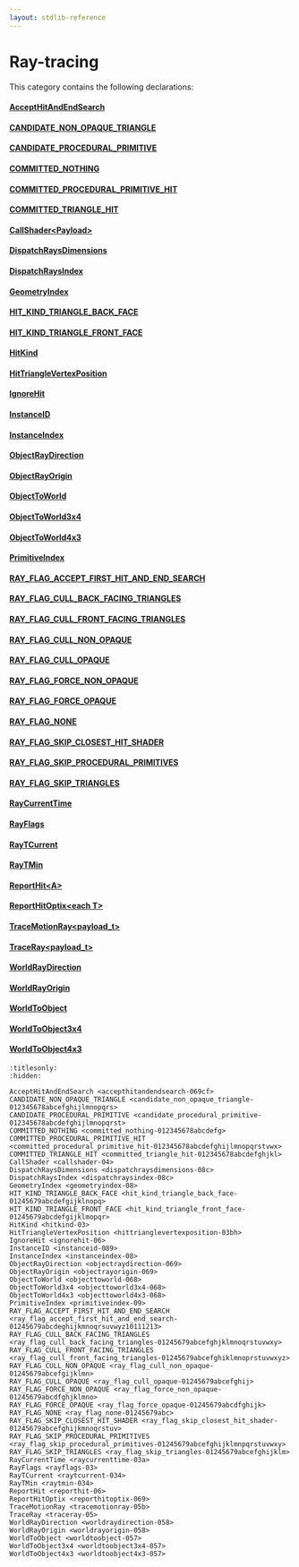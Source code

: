 ```yaml
---
layout: stdlib-reference
---
```

# Ray-tracing

This category contains the following declarations:

#### [AcceptHitAndEndSearch](accepthitandendsearch-069cf.md)

#### [CANDIDATE\_NON\_OPAQUE\_TRIANGLE](candidate_non_opaque_triangle-012345678abcefghijlmnopqrs.md)

#### [CANDIDATE\_PROCEDURAL\_PRIMITIVE](candidate_procedural_primitive-012345678abcdefghijlmnopqrst.md)

#### [COMMITTED\_NOTHING](committed_nothing-012345678abcdefg.md)

#### [COMMITTED\_PROCEDURAL\_PRIMITIVE\_HIT](committed_procedural_primitive_hit-012345678abcdefghijlmnopqrstvwx.md)

#### [COMMITTED\_TRIANGLE\_HIT](committed_triangle_hit-012345678abcdefghjkl.md)

#### [CallShader\<Payload\>](callshader-04.md)

#### [DispatchRaysDimensions](dispatchraysdimensions-08c.md)

#### [DispatchRaysIndex](dispatchraysindex-08c.md)

#### [GeometryIndex](geometryindex-08.md)

#### [HIT\_KIND\_TRIANGLE\_BACK\_FACE](hit_kind_triangle_back_face-01245679abcdefgijklnopq.md)

#### [HIT\_KIND\_TRIANGLE\_FRONT\_FACE](hit_kind_triangle_front_face-01245679abcdefgijklmopqr.md)

#### [HitKind](hitkind-03.md)

#### [HitTriangleVertexPosition](hittrianglevertexposition-03bh.md)

#### [IgnoreHit](ignorehit-06.md)

#### [InstanceID](instanceid-089.md)

#### [InstanceIndex](instanceindex-08.md)

#### [ObjectRayDirection](objectraydirection-069.md)

#### [ObjectRayOrigin](objectrayorigin-069.md)

#### [ObjectToWorld](objecttoworld-068.md)

#### [ObjectToWorld3x4](objecttoworld3x4-068.md)

#### [ObjectToWorld4x3](objecttoworld4x3-068.md)

#### [PrimitiveIndex](primitiveindex-09.md)

#### [RAY\_FLAG\_ACCEPT\_FIRST\_HIT\_AND\_END\_SEARCH](ray_flag_accept_first_hit_and_end_search-01245679abcdeghijkmnoqrsuvwyz10111213.md)

#### [RAY\_FLAG\_CULL\_BACK\_FACING\_TRIANGLES](ray_flag_cull_back_facing_triangles-01245679abcefghjklmnoqrstuvwxy.md)

#### [RAY\_FLAG\_CULL\_FRONT\_FACING\_TRIANGLES](ray_flag_cull_front_facing_triangles-01245679abcefghiklmnoprstuvwxyz.md)

#### [RAY\_FLAG\_CULL\_NON\_OPAQUE](ray_flag_cull_non_opaque-01245679abcefgijklmn.md)

#### [RAY\_FLAG\_CULL\_OPAQUE](ray_flag_cull_opaque-01245679abcefghij.md)

#### [RAY\_FLAG\_FORCE\_NON\_OPAQUE](ray_flag_force_non_opaque-01245679abcdfghjklmno.md)

#### [RAY\_FLAG\_FORCE\_OPAQUE](ray_flag_force_opaque-01245679abcdfghijk.md)

#### [RAY\_FLAG\_NONE](ray_flag_none-01245679abc.md)

#### [RAY\_FLAG\_SKIP\_CLOSEST\_HIT\_SHADER](ray_flag_skip_closest_hit_shader-01245679abcefghijkmnoqrstuv.md)

#### [RAY\_FLAG\_SKIP\_PROCEDURAL\_PRIMITIVES](ray_flag_skip_procedural_primitives-01245679abcefghijklmnpqrstuvwxy.md)

#### [RAY\_FLAG\_SKIP\_TRIANGLES](ray_flag_skip_triangles-01245679abcefghijklm.md)

#### [RayCurrentTime](raycurrenttime-03a.md)

#### [RayFlags](rayflags-03.md)

#### [RayTCurrent](raytcurrent-034.md)

#### [RayTMin](raytmin-034.md)

#### [ReportHit\<A\>](reporthit-06.md)

#### [ReportHitOptix\<each T\>](reporthitoptix-069.md)

#### [TraceMotionRay\<payload\_t\>](tracemotionray-05b.md)

#### [TraceRay\<payload\_t\>](traceray-05.md)

#### [WorldRayDirection](worldraydirection-058.md)

#### [WorldRayOrigin](worldrayorigin-058.md)

#### [WorldToObject](worldtoobject-057.md)

#### [WorldToObject3x4](worldtoobject3x4-057.md)

#### [WorldToObject4x3](worldtoobject4x3-057.md)


```{toctree}
:titlesonly:
:hidden:

AcceptHitAndEndSearch <accepthitandendsearch-069cf>
CANDIDATE_NON_OPAQUE_TRIANGLE <candidate_non_opaque_triangle-012345678abcefghijlmnopqrs>
CANDIDATE_PROCEDURAL_PRIMITIVE <candidate_procedural_primitive-012345678abcdefghijlmnopqrst>
COMMITTED_NOTHING <committed_nothing-012345678abcdefg>
COMMITTED_PROCEDURAL_PRIMITIVE_HIT <committed_procedural_primitive_hit-012345678abcdefghijlmnopqrstvwx>
COMMITTED_TRIANGLE_HIT <committed_triangle_hit-012345678abcdefghjkl>
CallShader <callshader-04>
DispatchRaysDimensions <dispatchraysdimensions-08c>
DispatchRaysIndex <dispatchraysindex-08c>
GeometryIndex <geometryindex-08>
HIT_KIND_TRIANGLE_BACK_FACE <hit_kind_triangle_back_face-01245679abcdefgijklnopq>
HIT_KIND_TRIANGLE_FRONT_FACE <hit_kind_triangle_front_face-01245679abcdefgijklmopqr>
HitKind <hitkind-03>
HitTriangleVertexPosition <hittrianglevertexposition-03bh>
IgnoreHit <ignorehit-06>
InstanceID <instanceid-089>
InstanceIndex <instanceindex-08>
ObjectRayDirection <objectraydirection-069>
ObjectRayOrigin <objectrayorigin-069>
ObjectToWorld <objecttoworld-068>
ObjectToWorld3x4 <objecttoworld3x4-068>
ObjectToWorld4x3 <objecttoworld4x3-068>
PrimitiveIndex <primitiveindex-09>
RAY_FLAG_ACCEPT_FIRST_HIT_AND_END_SEARCH <ray_flag_accept_first_hit_and_end_search-01245679abcdeghijkmnoqrsuvwyz10111213>
RAY_FLAG_CULL_BACK_FACING_TRIANGLES <ray_flag_cull_back_facing_triangles-01245679abcefghjklmnoqrstuvwxy>
RAY_FLAG_CULL_FRONT_FACING_TRIANGLES <ray_flag_cull_front_facing_triangles-01245679abcefghiklmnoprstuvwxyz>
RAY_FLAG_CULL_NON_OPAQUE <ray_flag_cull_non_opaque-01245679abcefgijklmn>
RAY_FLAG_CULL_OPAQUE <ray_flag_cull_opaque-01245679abcefghij>
RAY_FLAG_FORCE_NON_OPAQUE <ray_flag_force_non_opaque-01245679abcdfghjklmno>
RAY_FLAG_FORCE_OPAQUE <ray_flag_force_opaque-01245679abcdfghijk>
RAY_FLAG_NONE <ray_flag_none-01245679abc>
RAY_FLAG_SKIP_CLOSEST_HIT_SHADER <ray_flag_skip_closest_hit_shader-01245679abcefghijkmnoqrstuv>
RAY_FLAG_SKIP_PROCEDURAL_PRIMITIVES <ray_flag_skip_procedural_primitives-01245679abcefghijklmnpqrstuvwxy>
RAY_FLAG_SKIP_TRIANGLES <ray_flag_skip_triangles-01245679abcefghijklm>
RayCurrentTime <raycurrenttime-03a>
RayFlags <rayflags-03>
RayTCurrent <raytcurrent-034>
RayTMin <raytmin-034>
ReportHit <reporthit-06>
ReportHitOptix <reporthitoptix-069>
TraceMotionRay <tracemotionray-05b>
TraceRay <traceray-05>
WorldRayDirection <worldraydirection-058>
WorldRayOrigin <worldrayorigin-058>
WorldToObject <worldtoobject-057>
WorldToObject3x4 <worldtoobject3x4-057>
WorldToObject4x3 <worldtoobject4x3-057>
```

<script>
// Fix .md links to .html when on ReadTheDocs
if (window.location.hostname.includes('readthedocs') || 
    window.location.hostname.includes('rtfd.io')) {
  document.addEventListener('DOMContentLoaded', function() {
    const links = document.querySelectorAll('a');
    links.forEach(link => {
      if (link.getAttribute('href') && link.getAttribute('href').endsWith('.md')) {
        link.href = link.href.replace(/\.md($|#|\?)/, '.html$1');
      }
    });
  });
}
</script>
